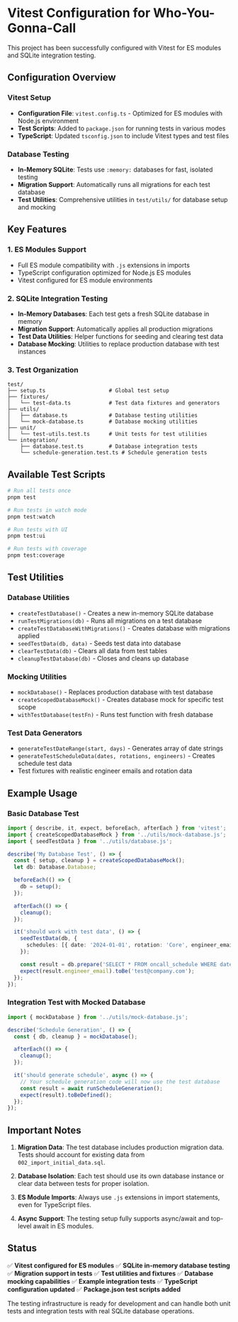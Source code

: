 # Vitest Configuration for Who-You-Gonna-Call

This project has been successfully configured with Vitest for ES modules and SQLite integration testing.

## Configuration Overview

### Vitest Setup

- **Configuration File**: `vitest.config.ts` - Optimized for ES modules with Node.js environment
- **Test Scripts**: Added to `package.json` for running tests in various modes
- **TypeScript**: Updated `tsconfig.json` to include Vitest types and test files

### Database Testing

- **In-Memory SQLite**: Tests use `:memory:` databases for fast, isolated testing
- **Migration Support**: Automatically runs all migrations for each test database
- **Test Utilities**: Comprehensive utilities in `test/utils/` for database setup and mocking

## Key Features

### 1. ES Modules Support

- Full ES module compatibility with `.js` extensions in imports
- TypeScript configuration optimized for Node.js ES modules
- Vitest configured for ES module environments

### 2. SQLite Integration Testing

- **In-Memory Databases**: Each test gets a fresh SQLite database in memory
- **Migration Support**: Automatically applies all production migrations
- **Test Data Utilities**: Helper functions for seeding and clearing test data
- **Database Mocking**: Utilities to replace production database with test instances

### 3. Test Organization

```
test/
├── setup.ts                    # Global test setup
├── fixtures/
│   └── test-data.ts            # Test data fixtures and generators
├── utils/
│   ├── database.ts             # Database testing utilities
│   └── mock-database.ts        # Database mocking utilities
├── unit/
│   └── test-utils.test.ts      # Unit tests for test utilities
└── integration/
    ├── database.test.ts        # Database integration tests
    └── schedule-generation.test.ts # Schedule generation tests
```

## Available Test Scripts

```bash
# Run all tests once
pnpm test

# Run tests in watch mode
pnpm test:watch

# Run tests with UI
pnpm test:ui

# Run tests with coverage
pnpm test:coverage
```

## Test Utilities

### Database Utilities

- `createTestDatabase()` - Creates a new in-memory SQLite database
- `runTestMigrations(db)` - Runs all migrations on a test database
- `createTestDatabaseWithMigrations()` - Creates database with migrations applied
- `seedTestData(db, data)` - Seeds test data into database
- `clearTestData(db)` - Clears all data from test tables
- `cleanupTestDatabase(db)` - Closes and cleans up database

### Mocking Utilities

- `mockDatabase()` - Replaces production database with test database
- `createScopedDatabaseMock()` - Creates database mock for specific test scope
- `withTestDatabase(testFn)` - Runs test function with fresh database

### Test Data Generators

- `generateTestDateRange(start, days)` - Generates array of date strings
- `generateTestScheduleData(dates, rotations, engineers)` - Creates schedule test data
- Test fixtures with realistic engineer emails and rotation data

## Example Usage

### Basic Database Test

```typescript
import { describe, it, expect, beforeEach, afterEach } from 'vitest';
import { createScopedDatabaseMock } from '../utils/mock-database.js';
import { seedTestData } from '../utils/database.js';

describe('My Database Test', () => {
  const { setup, cleanup } = createScopedDatabaseMock();
  let db: Database.Database;

  beforeEach(() => {
    db = setup();
  });

  afterEach(() => {
    cleanup();
  });

  it('should work with test data', () => {
    seedTestData(db, {
      schedules: [{ date: '2024-01-01', rotation: 'Core', engineer_email: 'test@company.com' }],
    });

    const result = db.prepare('SELECT * FROM oncall_schedule WHERE date = ?').get('2024-01-01');
    expect(result.engineer_email).toBe('test@company.com');
  });
});
```

### Integration Test with Mocked Database

```typescript
import { mockDatabase } from '../utils/mock-database.js';

describe('Schedule Generation', () => {
  const { db, cleanup } = mockDatabase();

  afterEach(() => {
    cleanup();
  });

  it('should generate schedule', async () => {
    // Your schedule generation code will now use the test database
    const result = await runScheduleGeneration();
    expect(result).toBeDefined();
  });
});
```

## Important Notes

1. **Migration Data**: The test database includes production migration data. Tests should account for existing data from `002_import_initial_data.sql`.

2. **Database Isolation**: Each test should use its own database instance or clear data between tests for proper isolation.

3. **ES Module Imports**: Always use `.js` extensions in import statements, even for TypeScript files.

4. **Async Support**: The testing setup fully supports async/await and top-level await in ES modules.

## Status

✅ **Vitest configured for ES modules**
✅ **SQLite in-memory database testing**
✅ **Migration support in tests**
✅ **Test utilities and fixtures**
✅ **Database mocking capabilities**
✅ **Example integration tests**
✅ **TypeScript configuration updated**
✅ **Package.json test scripts added**

The testing infrastructure is ready for development and can handle both unit tests and integration tests with real SQLite database operations.
